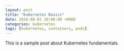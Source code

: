 ```yaml
---
layout: post
title: "Kubernetes Basics"
date: 2024-08-01 10:00:00 +0000
categories: kubernetes
tags: [kubernetes, containers, pods]
---
```


This is a sample post about Kubernetes fundamentals.
